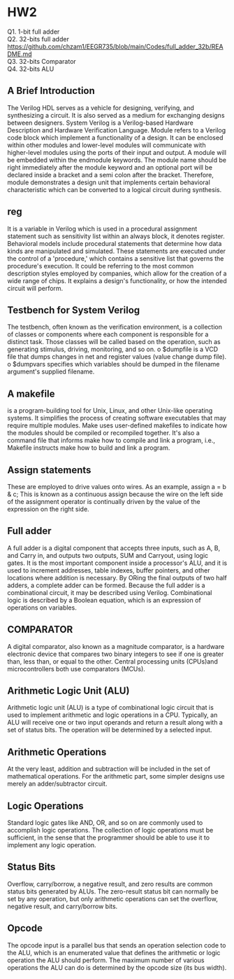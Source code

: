 # HW2

 Q1. 1-bit full adder  
Q2. 32-bits full adder  https://github.com/chzam1/EEGR735/blob/main/Codes/full_adder_32b/README.md  
 Q3. 32-bits Comparator  
 Q4. 32-bits ALU

## A Brief Introduction
The Verilog HDL serves as a vehicle for designing, verifying, and synthesizing a circuit. It is also served as a medium for exchanging designs between designers. System Verilog is a Verilog-based Hardware Description and Hardware Verification Language. Module refers to a Verilog code block which implement a functionality of a design. It can be enclosed within other modules and lower-level modules will communicate with higher-level modules using the ports of their input and output. 
A module will be embedded within the endmodule keywords. The module name should be right immediately after the module keyword and an optional port will be declared inside a bracket and a semi colon after the bracket. Therefore, module demonstrates a design unit that implements certain behavioral characteristic which can be converted to a logical circuit during synthesis.
## reg
It is a variable in Verilog which is used in a procedural assignment statement such as sensitivity list within an always block, it denotes register.
Behavioral models include procedural statements that determine how data kinds are manipulated and simulated. These statements are executed under the control of a 'procedure,' which contains a sensitive list that governs the procedure's execution. It could be referring to the most common description styles employed by companies, which allow for the creation of a wide range of chips. It explains a design's functionality, or how the intended circuit will perform.

## Testbench for System Verilog
The testbench, often known as the verification environment, is a collection of classes or components where each component is responsible for a distinct task. Those classes will be called based on the operation, such as generating stimulus, driving, monitoring, and so on.
o $dumpfile is a VCD file that dumps changes in net and register values (value change dump file).
o $dumpvars specifies which variables should be dumped in the filename argument's supplied filename.

## A makefile 
is a program-building tool for Unix, Linux, and other Unix-like operating systems. It simplifies the process of creating software executables that may require multiple modules. Make uses user-defined makefiles to indicate how the modules should be compiled or recompiled together. It's also a command file that informs make how to compile and link a program, i.e., Makefile instructs make how to build and link a program.

## Assign statements 
These are employed to drive values onto wires. As an example, assign a = b & c; This is known as a continuous assign because the wire on the left side of the assignment operator is continually driven by the value of the expression on the right side.

## Full adder
A full adder is a digital component that accepts three inputs, such as A, B, and Carry in, and outputs two outputs, SUM and Carryout, using logic gates. It is the most important component inside a processor's ALU, and it is used to increment addresses, table indexes, buffer pointers, and other locations where addition is necessary. By ORing the final outputs of two half adders, a complete adder can be formed. Because the full adder is a combinational circuit, it may be described using Verilog. Combinational logic is described by a Boolean equation, which is an expression of operations on variables.

## COMPARATOR
A digital comparator, also known as a magnitude comparator, is a hardware electronic device that compares two binary integers to see if one is greater than, less than, or equal to the other. Central processing units (CPUs)and microcontrollers both use comparators (MCUs).

## Arithmetic Logic Unit (ALU)
Arithmetic logic unit (ALU) is a type of combinational logic circuit that is used to implement arithmetic and logic operations in a CPU. Typically, an ALU will receive one or two input operands and return a result along with a set of status bits. The operation will be determined by a selected input.

## Arithmetic Operations
At the very least, addition and subtraction will be included in the set of mathematical operations. For the arithmetic part, some simpler designs use merely an adder/subtractor circuit.

## Logic Operations
Standard logic gates like AND, OR, and so on are commonly used to accomplish logic operations. The collection of logic operations must be sufficient, in the sense that the programmer should be able to use it to implement any logic operation.

## Status Bits
Overflow, carry/borrow, a negative result, and zero results are common status bits generated by ALUs. The zero-result status bit can normally be set by any operation, but only arithmetic operations can set the overflow, negative result, and carry/borrow bits.
## Opcode
The opcode input is a parallel bus that sends an operation selection code to the ALU, which is an enumerated value that defines the arithmetic or logic operation the ALU should perform. The maximum number of various operations the ALU can do is determined by the opcode size (its bus width). 

